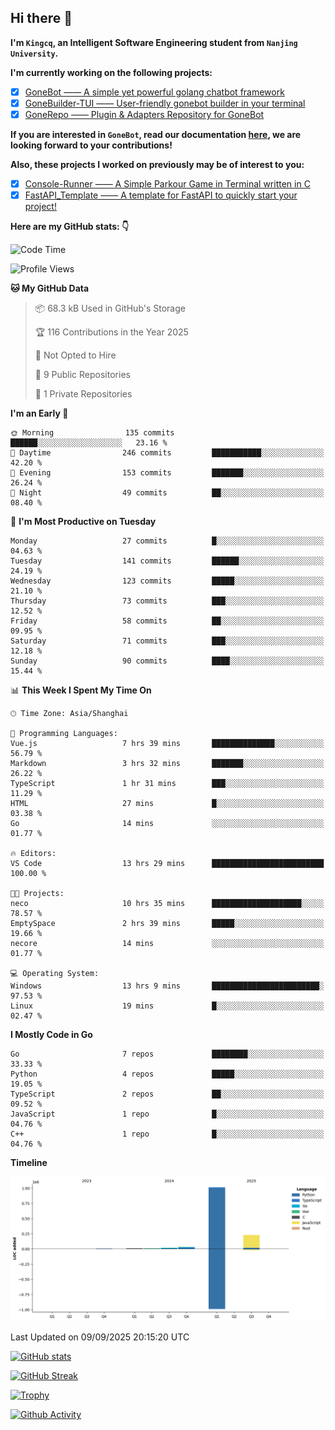 ## Hi there 👋

**I'm `Kingcq`, an Intelligent Software Engineering student from `Nanjing University`.**

**I'm currently working on the following projects:**

- [x] [GoneBot —— A simple yet powerful golang chatbot framework](https://github.com/gonebot-dev/gonebot)
- [x] [GoneBuilder-TUI —— User-friendly gonebot builder in your terminal](https://github.com/gonebot-dev/gonebuilder-tui)
- [x] [GoneRepo —— Plugin & Adapters Repository for GoneBot](https://github.com/gonebot-dev/gonerepo)

**If you are interested in `GoneBot`, read our documentation [here](https://gonebot-dev.github.io/), we are looking forward to your contributions!**

**Also, these projects I worked on previously may be of interest to you:**

- [x] [Console-Runner —— A Simple Parkour Game in Terminal written in C](https://github.com/Kingcxp/Console-Runners)
- [x] [FastAPI_Template —— A template for FastAPI to quickly start your project!](https://github.com/Kingcxp/FastAPI_Template)

**Here are my GitHub stats: 👇**
<!--START_SECTION:waka-->
![Code Time](http://img.shields.io/badge/Code%20Time-1%2C870%20hrs%2059%20mins-blue)

![Profile Views](http://img.shields.io/badge/Profile%20Views-0-blue)

**🐱 My GitHub Data** 

> 📦 68.3 kB Used in GitHub's Storage 
 > 
> 🏆 116 Contributions in the Year 2025
 > 
> 🚫 Not Opted to Hire
 > 
> 📜 9 Public Repositories 
 > 
> 🔑 1 Private Repositories 
 > 
**I'm an Early 🐤** 

```text
🌞 Morning                135 commits         ██████░░░░░░░░░░░░░░░░░░░   23.16 % 
🌆 Daytime                246 commits         ███████████░░░░░░░░░░░░░░   42.20 % 
🌃 Evening                153 commits         ███████░░░░░░░░░░░░░░░░░░   26.24 % 
🌙 Night                  49 commits          ██░░░░░░░░░░░░░░░░░░░░░░░   08.40 % 
```
📅 **I'm Most Productive on Tuesday** 

```text
Monday                   27 commits          █░░░░░░░░░░░░░░░░░░░░░░░░   04.63 % 
Tuesday                  141 commits         ██████░░░░░░░░░░░░░░░░░░░   24.19 % 
Wednesday                123 commits         █████░░░░░░░░░░░░░░░░░░░░   21.10 % 
Thursday                 73 commits          ███░░░░░░░░░░░░░░░░░░░░░░   12.52 % 
Friday                   58 commits          ██░░░░░░░░░░░░░░░░░░░░░░░   09.95 % 
Saturday                 71 commits          ███░░░░░░░░░░░░░░░░░░░░░░   12.18 % 
Sunday                   90 commits          ████░░░░░░░░░░░░░░░░░░░░░   15.44 % 
```


📊 **This Week I Spent My Time On** 

```text
🕑︎ Time Zone: Asia/Shanghai

💬 Programming Languages: 
Vue.js                   7 hrs 39 mins       ██████████████░░░░░░░░░░░   56.79 % 
Markdown                 3 hrs 32 mins       ███████░░░░░░░░░░░░░░░░░░   26.22 % 
TypeScript               1 hr 31 mins        ███░░░░░░░░░░░░░░░░░░░░░░   11.29 % 
HTML                     27 mins             █░░░░░░░░░░░░░░░░░░░░░░░░   03.38 % 
Go                       14 mins             ░░░░░░░░░░░░░░░░░░░░░░░░░   01.77 % 

🔥 Editors: 
VS Code                  13 hrs 29 mins      █████████████████████████   100.00 % 

🐱‍💻 Projects: 
neco                     10 hrs 35 mins      ████████████████████░░░░░   78.57 % 
EmptySpace               2 hrs 39 mins       █████░░░░░░░░░░░░░░░░░░░░   19.66 % 
necore                   14 mins             ░░░░░░░░░░░░░░░░░░░░░░░░░   01.77 % 

💻 Operating System: 
Windows                  13 hrs 9 mins       ████████████████████████░   97.53 % 
Linux                    19 mins             █░░░░░░░░░░░░░░░░░░░░░░░░   02.47 % 
```

**I Mostly Code in Go** 

```text
Go                       7 repos             ████████░░░░░░░░░░░░░░░░░   33.33 % 
Python                   4 repos             █████░░░░░░░░░░░░░░░░░░░░   19.05 % 
TypeScript               2 repos             ██░░░░░░░░░░░░░░░░░░░░░░░   09.52 % 
JavaScript               1 repo              █░░░░░░░░░░░░░░░░░░░░░░░░   04.76 % 
C++                      1 repo              █░░░░░░░░░░░░░░░░░░░░░░░░   04.76 % 
```



**Timeline**

![Lines of Code chart](https://raw.githubusercontent.com/Kingcxp/Kingcxp/main/assets/bar_graph.png)


 Last Updated on 09/09/2025 20:15:20 UTC
<!--END_SECTION:waka-->

[![GitHub stats](https://github-readme-stats.vercel.app/api?username=Kingcxp&show_icons=true&count_private=true&theme=aura&hide_border=true&icon_color=FF4500&text_color=76EE00)](https://github.com/anuraghazra/github-readme-stats)    

[![GitHub Streak](https://github-readme-streak-stats.herokuapp.com/?user=Kingcxp&hide_border=true&theme=catppuccin-macchiato)](https://git.io/streak-stats)

[![Trophy](https://github-profile-trophy.vercel.app/?username=Kingcxp&theme=dracula)](https://github.com/ryo-ma/github-profile-trophy)

[![Github Activity](https://github-readme-activity-graph.vercel.app/graph?username=Kingcxp&theme=tokyo-night&hide_border=true)](https://github.com/ashutosh00710/github-readme-activity-graph)